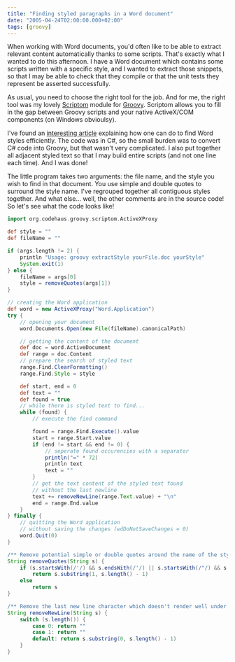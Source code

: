 ```yaml
---
title: "Finding styled paragraphs in a Word document"
date: "2005-04-24T02:00:00.000+02:00"
tags: [groovy]
---
```


When working with Word documents, you'd often like to be able to extract relevant content automatically thanks to some scripts. That's exactly what I wanted to do this afternoon. I have a Word document which contains some scripts written with a specific style, and I wanted to extract those snippets, so that I may be able to check that they compile or that the unit tests they represent be asserted successfully.

As usual, you need to choose the right tool for the job. And for me, the right tool was my lovely [Scriptom](http://groovy.codehaus.org/COM+Scripting) module for [Groovy](http://groovy.codehaus.org/). Scriptom allows you to fill in the gap between Groovy scripts and your native ActiveX/COM components (on Windows obvioulsy).

I've found an [interesting article](http://msmvps.com/jonathangreensted/archive/2004/12/07/22717.aspx) explaining how one can do to find Word styles efficiently. The code was in C#, so the small burden was to convert C# code into Groovy, but that wasn't very complicated. I also put together all adjacent styled text so that I may build entire scripts (and not one line each time). And I was done!

The little program takes two arguments: the file name, and the style you wish to find in that document. You use simple and double quotes to surround the style name. I've regrouped together all contiguous styles together. And what else... well, the other comments are in the source code! So let's see what the code looks like!

```groovy
import org.codehaus.groovy.scriptom.ActiveXProxy

def style = ""
def fileName = ""

if (args.length != 2) {
    println "Usage: groovy extractStyle yourFile.doc yourStyle"
    System.exit(1)
} else {
    fileName = args[0]
    style = removeQuotes(args[1])
}

// creating the Word application
def word = new ActiveXProxy("Word.Application")
try {
    // opening your document
    word.Documents.Open(new File(fileName).canonicalPath)

    // getting the content of the document
    def doc = word.ActiveDocument
    def range = doc.Content
    // prepare the search of styled text
    range.Find.ClearFormatting()
    range.Find.Style = style

    def start, end = 0
    def text = ""
    def found = true
    // while there is styled text to find...
    while (found) {
        // execute the find command

        found = range.Find.Execute().value
        start = range.Start.value
        if (end != start && end != 0) {
            // seperate found occurencies with a separator
            println("=" * 72)
            println text
            text = ""
        }
        // get the text content of the styled text found
        // without the last newline
        text += removeNewLine(range.Text.value) + "\n"
        end = range.End.value
    }
} finally {
    // quitting the Word application
    // without saving the changes (wdDoNotSaveChanges = 0)
    word.Quit(0)
}

/** Remove potential simple or double quotes around the name of the style to find */
String removeQuotes(String s) {
    if (s.startsWith(/'/) && s.endsWith(/'/) || s.startsWith(/"/) && s.endsWith(/"/))
        return s.substring(1, s.length() - 1)
    else
        return s
}

/** Remove the last new line character which doesn't render well under DOS */
String removeNewLine(String s) {
    switch (s.length()) {
        case 0: return ""
        case 1: return ""
        default: return s.substring(0, s.length() - 1)
    }
}
```